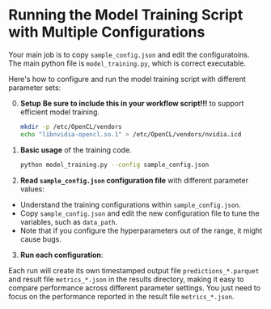 # Running the Model Training Script with Multiple Configurations
Your main job is to copy `sample_config.json` and edit the configuratoins. 
The main python file is `model_training.py`, which is correct executable. 

Here's how to configure and run the model training script with different parameter sets:

0. **Setup**
   **Be sure to include this in your workflow script!!!** to support efficient model training.
   ```bash
   mkdir -p /etc/OpenCL/vendors
   echo "libnvidia-opencl.so.1" > /etc/OpenCL/vendors/nvidia.icd
   ```

1. **Basic usage** of the training code.
   ```bash
   python model_training.py --config sample_config.json
   ```

2. **Read `sample_config.json` configuration file** with different parameter values:

- Understand the training configurations within `sample_config.json`. 
- Copy `sample_config.json` and edit the new configuration file to tune the variables, such as `data_path`.
- Note that if you configure the hyperparameters out of the range, it might cause bugs.

3. **Run each configuration**: 

Each run will create its own timestamped output file `predictions_*.parquet` and result file `metrics_*.json` in the results directory, making it easy to compare performance across different parameter settings.
You just need to focus on the performance reported in the result file `metrics_*.json`.